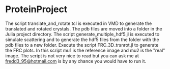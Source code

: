 # ProteinProject
The script translate_and_rotate.tcl is executed in VMD to generate the translated and rotated crystals.
The pdb files are moved into a folder in the Julia project directory.
The script generate_multiple_hdf5.jl is executed to simulate scattering and to generate the hdf5 files from the folder with the pdb
files to a new folder.
Execute the script FRC_3D_trsnrot.jl to generate the FRC plots. 
In this script mu1 is the reference image and mu2 is the "real" image. 
The script is not very nice to read but you can ask me at fredd3_95@hotmail.com is by any chance you would have to run it.
